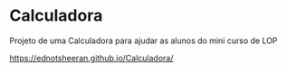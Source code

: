 # Calculadora
Projeto de uma Calculadora para ajudar as alunos do mini curso de LOP

https://ednotsheeran.github.io/Calculadora/
